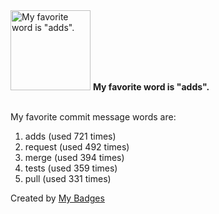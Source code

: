 <img src="https://my-badges.github.io/my-badges/favorite-word.png" alt="My favorite word is &quot;adds&quot;." title="My favorite word is &quot;adds&quot;." width="128">
<strong>My favorite word is &quot;adds&quot;.</strong>
<br><br>

My favorite commit message words are:

1. adds (used 721 times)
2. request (used 492 times)
3. merge (used 394 times)
4. tests (used 359 times)
5. pull (used 331 times)


Created by <a href="https://github.com/my-badges/my-badges">My Badges</a>